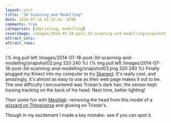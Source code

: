 ```yaml
---
layout: post
title: "3D Scanning and Modelling"
date: 2014-07-18 01:31:01 -0700
comments: true
categories: [3dprinting, modelling]
coverimage: /images/2014-07-18-post-3d-scanning-and-modelling/snapshot03.png
attract_cols:
attract_rows:
---
```

\{% img pull left /images/2014-07-18-post-3d-scanning-and-modelling/snapshot02.png 320 240 %}
{% img pull left /images/2014-07-18-post-3d-scanning-and-modelling/snapshot03.png 320 240 %}
Finally plugged my Kinect into my computer to try [Skanect](http://skanect.occipital.com/). It's really cool, and amazingly, it's almost as easy to use as their web page makes it out to be.  The one difficulty I encountered was Tristan's dark hair; the sensor kept loosing tracking on the back of his head. Next time, better lighting!

Then some fun with [Meshlab](http://meshlab.sourceforge.net/)- removing the head from this model of a [wizzard on Thingiverse](http://www.thingiverse.com/thing:7202) and glueing on Tristan's.

Though in my excitement I made a key mistake- see if you can spot it.
